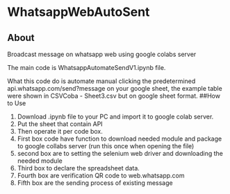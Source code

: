 # WhatsappWebAutoSent

## About
Broadcast message on whatsapp web using google colabs server

The main code is WhatsappAutomateSendV1.ipynb file.

What this code do is automate manual clicking the predetermined api.whatsapp.com/send?message on your google sheet, the example table were shown in CSVCoba - Sheet3.csv but on google sheet format.
##How to Use
1. Download .ipynb file to your PC and import it to google colab server.
2. Put the sheet that contain API 
3. Then operate it per code box.
4. First box code have function to download needed module and package to google collabs server (run this once when opening the file)
5. second box are to setting the selenium web driver and downloading the needed module
6. Third box to declare the spreadsheet data.
7. Fourth box are verification QR code to web.whatsapp.com
8. Fifth box are the sending process of existing message 
